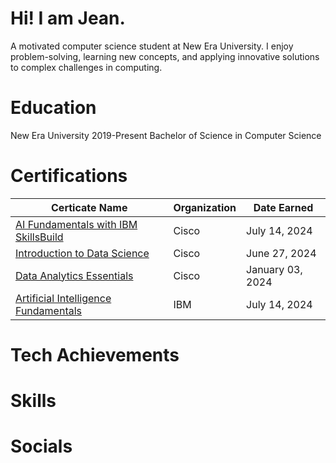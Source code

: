 # Hi! I am Jean.
A motivated computer science student at New Era University. I enjoy problem-solving, learning new concepts, and applying innovative solutions to complex challenges in computing.
# Education

New Era University
2019-Present
Bachelor of Science in Computer Science

# Certifications
| Certicate Name | Organization | Date Earned |
| ------------- | ------------- | ------------- |
| [AI Fundamentals with IBM SkillsBuild](https://www.credly.com/badges/4e59bc9f-60aa-4af1-95e3-df2584adc854)  | Cisco | July 14, 2024 |
| [Introduction to Data Science](https://www.credly.com/badges/7e816e23-e9d9-4595-9366-d733c8904b50)  | Cisco | June 27, 2024 |
| [Data Analytics Essentials](https://www.credly.com/badges/afc31a07-0197-41a4-95ad-f8b41d5bd9a0)  | Cisco | January 03, 2024 |
| [Artificial Intelligence Fundamentals](https://www.credly.com/badges/5c8ad73b-d100-442f-a4e1-f30b142123de)  | IBM  |  July 14, 2024 |




# Tech Achievements
# Skills
# Socials
